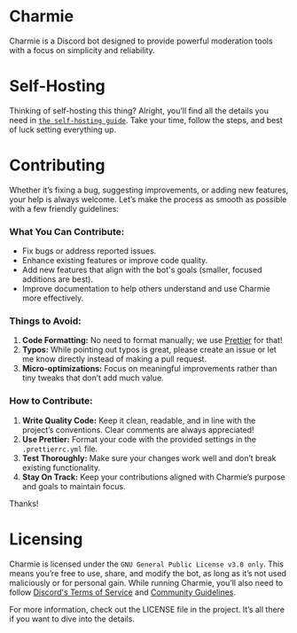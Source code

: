 # Charmie

Charmie is a Discord bot designed to provide powerful moderation tools with a focus on simplicity and reliability.

# Self-Hosting

Thinking of self-hosting this thing? Alright, you’ll find all the details you need in [`the self-hosting guide`](/documentation/Self-Hosting.md). Take your time, follow the steps, and best of luck setting everything up.

# Contributing

Whether it’s fixing a bug, suggesting improvements, or adding new features, your help is always welcome. Let’s make the process as smooth as possible with a few friendly guidelines:

### What You Can Contribute:

- Fix bugs or address reported issues.
- Enhance existing features or improve code quality.
- Add new features that align with the bot's goals (smaller, focused additions are best).
- Improve documentation to help others understand and use Charmie more effectively.

### Things to Avoid:

1. **Code Formatting:** No need to format manually; we use [Prettier](https://www.npmjs.com/package/prettier) for that!
2. **Typos:** While pointing out typos is great, please create an issue or let me know directly instead of making a pull request.
3. **Micro-optimizations:** Focus on meaningful improvements rather than tiny tweaks that don’t add much value.

### How to Contribute:

1. **Write Quality Code:** Keep it clean, readable, and in line with the project’s conventions. Clear comments are always appreciated!
2. **Use Prettier:** Format your code with the provided settings in the `.prettierrc.yml` file.
3. **Test Thoroughly:** Make sure your changes work well and don’t break existing functionality.
4. **Stay On Track:** Keep your contributions aligned with Charmie’s purpose and goals to maintain focus.

Thanks!

# Licensing

Charmie is licensed under the `GNU General Public License v3.0 only`. This means you’re free to use, share, and modify the bot, as long as it’s not used maliciously or for personal gain. While running Charmie, you’ll also need to follow [Discord's Terms of Service](https://discord.com/terms) and [Community Guidelines](https://discord.com/guidelines).

For more information, check out the LICENSE file in the project. It’s all there if you want to dive into the details.
